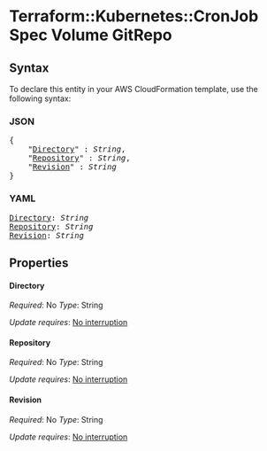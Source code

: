 # Terraform::Kubernetes::CronJob Spec Volume GitRepo

## Syntax

To declare this entity in your AWS CloudFormation template, use the following syntax:

### JSON

<pre>
{
    "<a href="#directory" title="Directory">Directory</a>" : <i>String</i>,
    "<a href="#repository" title="Repository">Repository</a>" : <i>String</i>,
    "<a href="#revision" title="Revision">Revision</a>" : <i>String</i>
}
</pre>

### YAML

<pre>
<a href="#directory" title="Directory">Directory</a>: <i>String</i>
<a href="#repository" title="Repository">Repository</a>: <i>String</i>
<a href="#revision" title="Revision">Revision</a>: <i>String</i>
</pre>

## Properties

#### Directory

_Required_: No
_Type_: String

_Update requires_: [No interruption](https://docs.aws.amazon.com/AWSCloudFormation/latest/UserGuide/using-cfn-updating-stacks-update-behaviors.html#update-no-interrupt)

#### Repository

_Required_: No
_Type_: String

_Update requires_: [No interruption](https://docs.aws.amazon.com/AWSCloudFormation/latest/UserGuide/using-cfn-updating-stacks-update-behaviors.html#update-no-interrupt)

#### Revision

_Required_: No
_Type_: String

_Update requires_: [No interruption](https://docs.aws.amazon.com/AWSCloudFormation/latest/UserGuide/using-cfn-updating-stacks-update-behaviors.html#update-no-interrupt)

